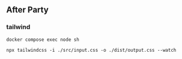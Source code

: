## After Party


### tailwind

```
docker compose exec node sh
```

```
npx tailwindcss -i ./src/input.css -o ./dist/output.css --watch
```
